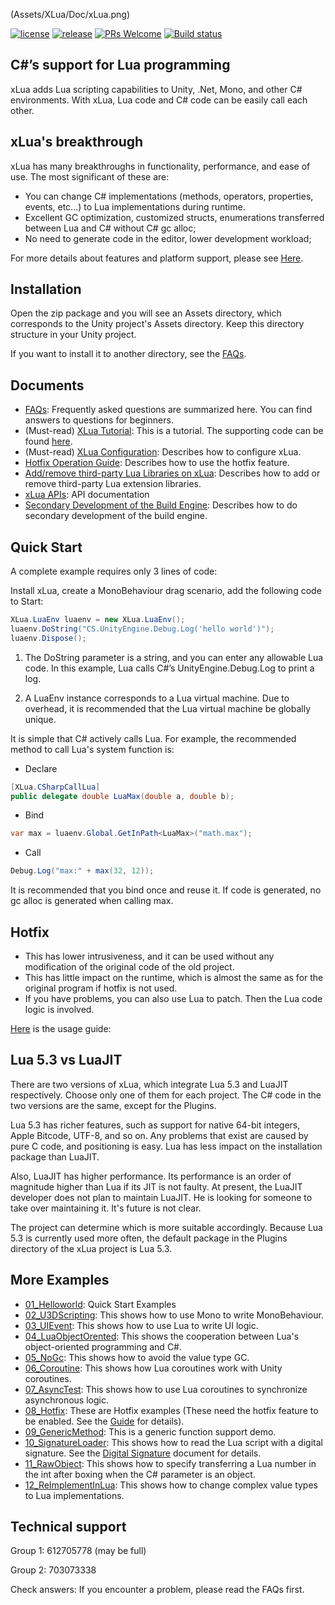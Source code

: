 (Assets/XLua/Doc/xLua.png)

[![license](http://img.shields.io/badge/license-MIT-blue.svg)](https://github.com/Tencent/xLua/blob/master/LICENSE.TXT)
[![release](https://img.shields.io/badge/release-v2.1.11-blue.svg)](https://github.com/Tencent/xLua/releases)
[![PRs Welcome](https://img.shields.io/badge/PRs-welcome-blue.svg)](https://github.com/Tencent/xLua/pulls)
[![Build status](https://travis-ci.org/Tencent/xLua.svg?branch=master)](https://travis-ci.org/Tencent/xLua)

## C#’s support for Lua programming

xLua adds Lua scripting capabilities to Unity, .Net, Mono, and other C# environments. With xLua, Lua code and C# code can be easily call each other.

## xLua's breakthrough

xLua has many breakthroughs in functionality, performance, and ease of use. The most significant of these are:

* You can change C# implementations (methods, operators, properties, events, etc...) to Lua implementations during runtime.
* Excellent GC optimization, customized structs, enumerations transferred between Lua and C# without C# gc alloc;
* No need to generate code in the editor, lower development workload;

For more details about features and platform support, please see [Here](Assets/XLua/Doc/features.md).

## Installation

Open the zip package and you will see an Assets directory, which corresponds to the Unity project's Assets directory. Keep this directory structure in your Unity project.

If you want to install it to another directory, see the [FAQs](Assets/XLua/Doc/Faq_EN.md).

## Documents

* [FAQs](Assets/XLua/Doc/Faq_EN.md): Frequently asked questions are summarized here. You can find answers to questions for beginners.
* (Must-read) [XLua Tutorial](Assets/XLua/Doc/XLua_Tutorial_EN.md): This is a tutorial. The supporting code can be found [here](Assets/XLua/Tutorial/).
* (Must-read) [XLua Configuration](Assets/XLua/Doc/Configure_EN.md): Describes how to configure xLua.
* [Hotfix Operation Guide](Assets/XLua/Doc/Hotfix_EN.md): Describes how to use the hotfix feature.
* [Add/remove third-party Lua Libraries on xLua](Assets/XLua/Doc/Add_Remove_Lua_Lib.md): Describes how to add or remove third-party Lua extension libraries.
* [xLua APIs](Assets/XLua/Doc/XLua_API_EN.md): API documentation
* [Secondary Development of the Build Engine](Assets/XLua/Doc/Custom_Generate_EN.md): Describes how to do secondary development of the build engine.

## Quick Start

A complete example requires only 3 lines of code:

Install xLua, create a MonoBehaviour drag scenario, add the following code to Start:

```csharp
XLua.LuaEnv luaenv = new XLua.LuaEnv();
luaenv.DoString("CS.UnityEngine.Debug.Log('hello world')");
luaenv.Dispose();
```

1. The DoString parameter is a string, and you can enter any allowable Lua code. In this example, Lua calls C#’s UnityEngine.Debug.Log to print a log.

2. A LuaEnv instance corresponds to a Lua virtual machine. Due to overhead, it is recommended that the Lua virtual machine be globally unique.

It is simple that C# actively calls Lua. For example, the recommended method to call Lua's system function is:

* Declare

```csharp
[XLua.CSharpCallLua]
public delegate double LuaMax(double a, double b);
```

* Bind

```csharp
var max = luaenv.Global.GetInPath<LuaMax>("math.max");
```

* Call

```csharp
Debug.Log("max:" + max(32, 12));
```

It is recommended that you bind once and reuse it. If code is generated, no gc alloc is generated when calling max.

## Hotfix

* This has lower intrusiveness, and it can be used without any modification of the original code of the old project.
* This has little impact on the runtime, which is almost the same as for the original program if hotfix is not used.
* If you have problems, you can also use Lua to patch. Then the Lua code logic is involved.

[Here](Assets/XLua/Doc/Hotfix_EN.md) is the usage guide:

## Lua 5.3 vs LuaJIT

There are two versions of xLua, which integrate Lua 5.3 and LuaJIT respectively. Choose only one of them for each project. The C# code in the two versions are the same, except for the Plugins.

Lua 5.3 has richer features, such as support for native 64-bit integers, Apple Bitcode, UTF-8, and so on. Any problems that exist are caused by pure C code, and positioning is easy. Lua has less impact on the installation package than LuaJIT.

Also, LuaJIT has higher performance. Its performance is an order of magnitude higher than Lua if its JIT is not faulty. At present, the LuaJIT developer does not plan to maintain LuaJIT. He is looking for someone to take over maintaining it. It's future is not clear.

The project can determine which is more suitable accordingly. Because Lua 5.3 is currently used more often, the default package in the Plugins directory of the xLua project is Lua 5.3.

## More Examples

* [01_Helloworld](Assets/XLua/Examples/01_Helloworld/): Quick Start Examples
* [02_U3DScripting](Assets/XLua/Examples/02_U3DScripting/): This shows how to use Mono to write MonoBehaviour.
* [03_UIEvent](Assets/XLua/Examples/03_UIEvent/): This shows how to use Lua to write UI logic.
* [04_LuaObjectOrented](Assets/XLua/Examples/04_LuaObjectOrented/): This shows the cooperation between Lua's object-oriented programming and C#.
* [05_NoGc](Assets/XLua/Examples/05_NoGc/): This shows how to avoid the value type GC.
* [06_Coroutine](Assets/XLua/Examples/06_Coroutine/): This shows how Lua coroutines work with Unity coroutines.
* [07_AsyncTest](Assets/XLua/Examples/07_AsyncTest/): This shows how to use Lua coroutines to synchronize asynchronous logic.
* [08_Hotfix](Assets/XLua/Examples/08_Hotfix/): These are Hotfix examples (These need the hotfix feature to be enabled. See the [Guide](Assets/XLua/Doc/Hotfix_EN.md) for details).
* [09_GenericMethod](Assets/XLua/Examples/09_GenericMethod/): This is a generic function support demo.
* [10_SignatureLoader](Assets/XLua/Examples/10_SignatureLoader/): This shows how to read the Lua script with a digital signature. See the [Digital Signature](Assets/XLua/Doc/signature.md) document for details.
* [11_RawObject](Assets/XLua/Examples/11_RawObject/): This shows how to specify transferring a Lua number in the int after boxing when the C# parameter is an object.
* [12_ReImplementInLua](Assets/XLua/Examples/12_ReImplementInLua/): This shows how to change complex value types to Lua implementations.

## Technical support

Group 1: 612705778 (may be full)

Group 2: 703073338

Check answers: If you encounter a problem, please read the FAQs first.


